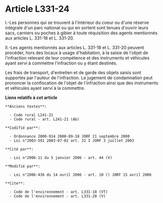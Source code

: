 # Article L331-24

I.-Les personnes qui se trouvent à l'intérieur du coeur ou d'une réserve intégrale d'un parc national ou qui en sortent sont
tenues d'ouvrir leurs sacs, carniers ou poches à gibier à toute réquisition des agents mentionnés aux articles L. 331-18 et
L. 331-20. 

II.-Les agents mentionnés aux articles L. 331-18 et L. 331-20 peuvent procéder, hors des locaux à usage d'habitation, à la
saisie de l'objet de l'infraction relevant de leur compétence et des instruments et véhicules ayant servi à commettre
l'infraction ou y étant destinés. 

Les frais de transport, d'entretien et de garde des objets saisis sont supportés par l'auteur de l'infraction. Le jugement de
condamnation peut prononcer la confiscation de l'objet de l'infraction ainsi que des instruments et véhicules ayant servi à
la commettre.

**Liens relatifs à cet article**

	**Anciens textes**:

	  - Code rural L241-21
	  - Code rural - art. L241-21 (Ab)

	**Codifié par**:

	  - Ordonnance 2000-914 2000-09-18 JORF 21 septembre 2000
	  - Loi n°2003-591 2003-07-02 art. 31 I JORF 3 juillet 2003

	**Cité par**:

	  - Loi n°2006-11 du 5 janvier 2006 - art. 44 (V)

	**Modifié par**:

	  - Loi n°2006-436 du 14 avril 2006 - art. 10 () JORF 15 avril 2006

	**Cite**:

	  - Code de l'environnement - art. L331-18 (VT)
	  - Code de l'environnement - art. L331-20 (V)
